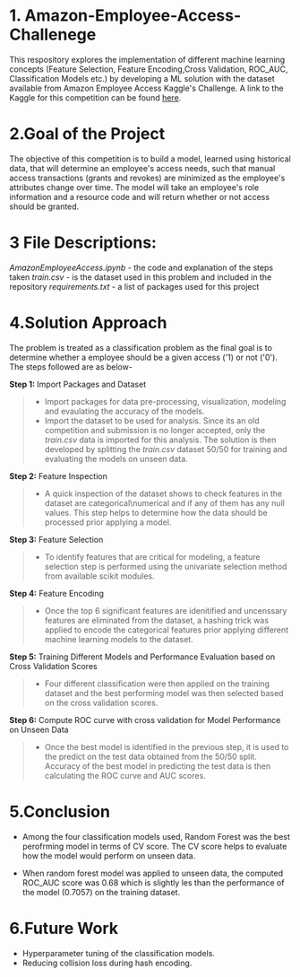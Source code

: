 
# 1. Amazon-Employee-Access-Challenege
This respository explores the implementation of different machine learning concepts (Feature Selection, Feature Encoding,Cross Validation, ROC_AUC, Classification Models etc.) by developing a ML solution with the dataset available from Amazon Employee Access Kaggle's Challenge. 
A link to the Kaggle for this competition can be found [here](https://www.kaggle.com/c/amazon-employee-access-challenge). 

# 2.Goal of the Project
The objective of this competition is to build a model, learned using historical data, that will determine an employee's access needs, such that manual access transactions (grants and revokes) are minimized as the employee's attributes change over time. The model will take an employee's role information and a resource code and will return whether or not access should be granted.

# 3 File Descriptions:

*AmazonEmployeeAccess.ipynb* - the code and explanation of the steps taken
*train.csv* - is the dataset used in this problem and included in the repository
*requirements.txt* - a list of packages used for this project

# 4.Solution Approach

The problem is treated as a classification problem as the final goal is to determine whether a employee should be a given access ('1) or not ('0'). The steps followed are as below-

**Step 1:** Import Packages and Dataset
>* Import packages for data pre-processing, visualization, modeling and evaulating the accuracy of the models.
>* Import the dataset to be used for analysis. Since its an old competition and submission is no longer accepted, only the *train.csv* data is imported for this analysis. The solution is then developed by splitting the *train.csv* dataset 50/50 for training and evaluating the models on unseen data.

**Step 2:** Feature Inspection
>* A quick inspection of the dataset shows to check features in the dataset are categorical\numerical and if any of them has any null values. This step helps to determine how the data should be processed prior applying a model.

**Step 3:** Feature Selection
>* To identify features that are critical for modeling, a feature selection step is performed using the univariate selection method from available scikit modules.

**Step 4:** Feature Encoding
>* Once the top 6 significant features are idenitified and uncenssary features are eliminated from the dataset, a hashing trick was applied to encode the categorical features prior applying different machine learning models to the dataset.

**Step 5:** Training Different Models and Performance Evaluation based on Cross Validation Scores
>* Four different classification were then applied on the training dataset and the best performing model was then selected based on the cross validation scores.

**Step 6:** Compute ROC curve with cross validation for Model Performance on Unseen Data
>* Once the best model is identified in the previous step, it is used to the predict on the test data obtained  from the 50/50 split. Accuracy  of the best model in predicting the test data is then calculating the ROC curve and AUC scores.

# 5.Conclusion
* Among the four classification models used, Random Forest was the best perofrming model in terms of CV score. The CV score helps to evaluate how the model would perform on unseen data. 

* When random forest model was applied to unseen data, the computed ROC_AUC score was 0.68 which is slightly les than the performance of the model (0.7057) on the training dataset. 

# 6.Future Work
 * Hyperparameter tuning of the classification models.
 * Reducing collision loss during hash encoding. 


